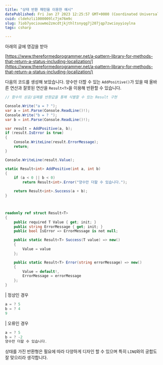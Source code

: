 ```yaml
---
title: "상태 반환 패턴을 이용한 예시"
datePublished: Fri Jan 27 2023 12:25:57 GMT+0000 (Coordinated Universal Time)
cuid: cldehzli1000009lc7jm76m9c
slug: 7iob7yociouwmo2zmcdtjkjthltsnyqg7j207jqp7zwcioyyioylna
tags: csharp

---
```


아래의 글에 영감을 받아

[https://www.thereformedprogrammer.net/a-pattern-library-for-methods-that-return-a-status-including-localization/](https://www.thereformedprogrammer.net/a-pattern-library-for-methods-that-return-a-status-including-localization/)

다음의 코드를 생성해 보았습니다. 양수만 더할 수 있는 `AddPositive()`가 있을 때 올바른 연산과 잘못된 연산을 `Result<T>`을 이용해 반환할 수 있습니다.

```csharp
// 함수의 성공/실패를 반환값을 통해 식별할 수 있는 Result 구현

Console.Write("a = ? ");
var a = int.Parse(Console.ReadLine()!);
Console.Write("b = ? ");
var b = int.Parse(Console.ReadLine()!);

var result = AddPositive(a, b);
if (result.IsError is true)
{ 
    Console.WriteLine(result.ErrorMessage);
    return;
}

Console.WriteLine(result.Value);

static Result<int> AddPositive(int a, int b)
{
    if (a < 0 || b < 0)
        return Result<int>.Error("양수만 더할 수 있습니다.");

    return Result<int>.Success(a + b);
}



readonly ref struct Result<T>
{
    public required T Value { get; init; }
    public string ErrorMessage { get; init; }
    public bool IsError => ErrorMessage is not null;

    public static Result<T> Success(T value) => new()
    {
        Value = value
    };

    public static Result<T> Error(string errorMessage) => new()
    {
        Value = default!,
        ErrorMessage = errorMessage
    };
}
```

| 정상인 경우

```csharp
a = ? 5
b = ? 4
9
```

| 오류인 경우

```csharp
a = ? 5
b = ? -2
양수만 더할 수 있습니다.
```

상태를 가진 반환형은 필요에 따라 다양하게 디자인 할 수 있으며 특히 `LINQ`와의 궁합도 잘 맞으리라 생각합니다.